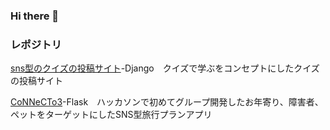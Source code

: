 ### Hi there 👋

### レポジトリ

[sns型のクイズの投稿サイト](https://github.com/yoshi429/quiz_project)-Django　クイズで学ぶをコンセプトにしたクイズの投稿サイト

[CoNNeCTo3](https://github.com/yoshi429/Tornado2021)-Flask　ハッカソンで初めてグループ開発したお年寄り、障害者、ペットをターゲットにしたSNS型旅行プランアプリ
<!--
**yoshi429/yoshi429** is a ✨ _special_ ✨ repository because its `README.md` (this file) appears on your GitHub profile.

Here are some ideas to get you started:

- 🔭 I’m currently working on ...
- 🌱 I’m currently learning ...
- 👯 I’m looking to collaborate on ...
- 🤔 I’m looking for help with ...
- 💬 Ask me about ...
- 📫 How to reach me: ...
- 😄 Pronouns: ...
- ⚡ Fun fact: ...
-->
